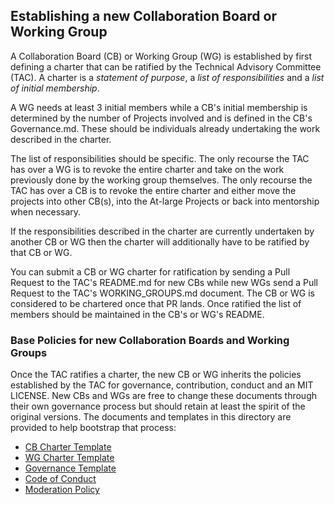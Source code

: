 ## Establishing a new Collaboration Board or Working Group

A Collaboration Board (CB) or Working Group (WG) is established by first
defining a charter that can be ratified by the Technical Advisory Committee
(TAC). A charter is a *statement of purpose*, a *list of responsibilities* and a
*list of initial membership*.

A WG needs at least 3 initial members while a CB's initial membership is
determined by the number of Projects involved and is defined in the CB's
Governance.md. These should be individuals already undertaking the work
described in the charter.

The list of responsibilities should be specific. The only recourse the TAC has
over a WG is to revoke the entire charter and take on the work previously done
by the working group themselves. The only recourse the TAC has over a CB is to
revoke the entire charter and either move the projects into other CB(s), into
the At-large Projects or back into mentorship when necessary.

If the responsibilities described in the charter are currently undertaken by
another CB or WG then the charter will additionally have to be ratified by that
CB or WG.

You can submit a CB or WG charter for ratification by sending a Pull Request to
the TAC's README.md for new CBs while new WGs send a Pull Request to the TAC's
WORKING_GROUPS.md document. The CB or WG is considered to be chartered once that
PR lands. Once ratified the list of members should be maintained in the CB's or
WG's README.

### Base Policies for new Collaboration Boards and Working Groups

Once the TAC ratifies a charter, the new CB or WG inherits the policies
established by the TAC for governance, contribution, conduct and an MIT LICENSE.
New CBs and WGs are free to change these documents through their own governance
process but should retain at least the spirit of the original versions. The
documents and templates in this directory are provided to help bootstrap that
process:

* [CB Charter Template][]
* [WG Charter Template][]
* [Governance Template][]
* [Code of Conduct][]
* [Moderation Policy][]

[CB Charter Template]: CB-Charter.md
[WG Charter Template]: WG-Charter.md
[Governance Template]: Governance.md
[Code of Conduct]: CODE_OF_CONDUCT.md
[Moderation Policy]: ModerationPolicy.md
